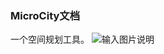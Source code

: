 ### MicroCity文档
一个空间规划工具。
![输入图片说明](https://images.gitee.com/uploads/images/2021/1122/113729_f797fd83_9501565.png "microcity.png")
